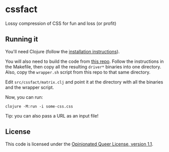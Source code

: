 # cssfact

Lossy compression of CSS for fun and loss (or profit)

## Running it

You'll need Clojure (follow the [installation instructions][1]).

You will also need to build the code from [this repo][2]. Follow the instructions in the Makefile, then copy all the resulting `driver*` binaries into one directory. Also, copy the `wrapper.sh` script from this repo to that same directory.

Edit `src/cssfact/matrix.clj` and point it at the directory with all the binaries and the wrapper script.

Now, you can run:

`clojure -M:run -i some-css.css`

Tip: you can also pass a URL as an input file!

## License

This code is licensed under the [Opinionated Queer License, version 1.1][3].

 [1]: https://clojure.org/guides/install_clojure
 [2]: https://github.com/IBM/binary-matrix-factorization
 [3]: https://oql.avris.it/license?c=Daniel%20Janus
